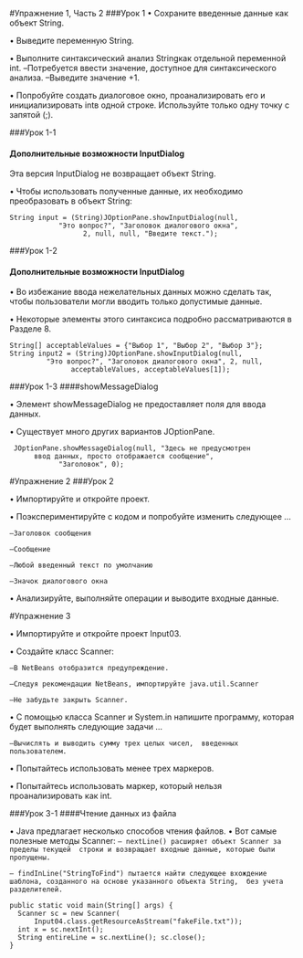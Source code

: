 #Упражнение 1, Часть 2
###Урок 1
 • Сохраните введенные данные как объект String. 
 
 • Выведите переменную String. 
 
 • Выполните синтаксический анализ Stringкак отдельной 
 переменной int. –Потребуется ввести значение, доступное
 для синтаксического анализа. –Выведите значение +1. 
 
 • Попробуйте создать диалоговое окно, проанализировать
  его и инициализировать intв одной строке. 
  Используйте только одну точку с запятой (;).
  
  ###Урок 1-1
  #### Дополнительные возможности InputDialog 
Эта версия InputDialog не возвращает объект String. 

• Чтобы использовать полученные данные, их необходимо 
преобразовать в объект String:

    String input = (String)JOptionPane.showInputDialog(null,
                "Это вопрос?", "Заголовок диалогового окна", 
                      2, null, null, "Введите текст.");
  
  ###Урок 1-2
  #### Дополнительные возможности InputDialog 
  
• Во избежание ввода нежелательных данных можно сделать так, 
чтобы пользователи могли вводить только допустимые данные. 

• Некоторые элементы этого синтаксиса подробно рассматриваются
 в Разделе 8.
 
    String[] acceptableValues = {"Выбор 1", "Выбор 2", "Выбор 3"};
    String input2 = (String)JOptionPane.showInputDialog(null, 
             "Это вопрос?", "Заголовок диалогового окна", 2, null, 
                   acceptableValues, acceptableValues[1]);

  
  ###Урок 1-3
  ####showMessageDialog
  
  • Элемент showMessageDialog не предоставляет поля для ввода
   данных. 
   
  • Существует много других вариантов JOptionPane.
  
     JOptionPane.showMessageDialog(null, "Здесь не предусмотрен
          ввод данных, просто отображается сообщение", 
                "Заголовок", 0);
             

#Упражнение 2 
###Урок 2

• Импортируйте и откройте проект.
 
• Поэкспериментируйте с кодом и попробуйте изменить следующее … 

`–Заголовок сообщения `

`–Сообщение `

`–Любой введенный текст по умолчанию `

`–Значок диалогового окна `

• Анализируйте, выполняйте операции и выводите входные данные.

#Упражнение 3

• Импортируйте и откройте проект Input03.
 
• Создайте класс Scanner:
 
` –В NetBeans отобразится предупреждение. `
 
` –Следуя рекомендации NetBeans, импортируйте java.util.Scanner `
 
` –Не забудьте закрыть Scanner. `
 
 • С помощью класса Scanner и System.in напишите программу, 
 которая будет выполнять следующие задачи … 
 
 `–Вычислять и выводить сумму трех целых чисел, 
 введенных пользователем. `
 
 • Попытайтесь использовать менее трех маркеров. 
 
 • Попытайтесь использовать маркер, который нельзя 
 проанализировать как int.

###Урок 3-1
####Чтение данных из файла 

• Java предлагает несколько способов чтения файлов. 
• Вот самые полезные методы Scanner: 
`– nextLine() расширяет объект Scanner за пределы текущей 
строки и возвращает входные данные, которые были пропущены. `

`– findInLine("StringToFind") пытается найти следующее вхождение 
шаблона, созданного на основе указанного объекта String, 
без учета разделителей.`

    public static void main(String[] args) { 
      Scanner sc = new Scanner( 
          Input04.class.getResourceAsStream("fakeFile.txt")); 
      int x = sc.nextInt(); 
      String entireLine = sc.nextLine(); sc.close(); 
    }
    







  